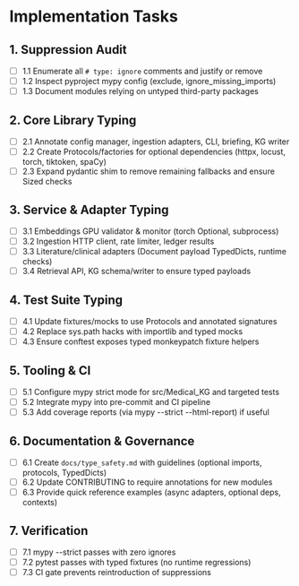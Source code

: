 # Implementation Tasks

## 1. Suppression Audit
- [ ] 1.1 Enumerate all `# type: ignore` comments and justify or remove
- [ ] 1.2 Inspect pyproject mypy config (exclude, ignore_missing_imports)
- [ ] 1.3 Document modules relying on untyped third-party packages

## 2. Core Library Typing
- [ ] 2.1 Annotate config manager, ingestion adapters, CLI, briefing, KG writer
- [ ] 2.2 Create Protocols/factories for optional dependencies (httpx, locust, torch, tiktoken, spaCy)
- [ ] 2.3 Expand pydantic shim to remove remaining fallbacks and ensure Sized checks

## 3. Service & Adapter Typing
- [ ] 3.1 Embeddings GPU validator & monitor (torch Optional, subprocess)
- [ ] 3.2 Ingestion HTTP client, rate limiter, ledger results
- [ ] 3.3 Literature/clinical adapters (Document payload TypedDicts, runtime checks)
- [ ] 3.4 Retrieval API, KG schema/writer to ensure typed payloads

## 4. Test Suite Typing
- [ ] 4.1 Update fixtures/mocks to use Protocols and annotated signatures
- [ ] 4.2 Replace sys.path hacks with importlib and typed mocks
- [ ] 4.3 Ensure conftest exposes typed monkeypatch fixture helpers

## 5. Tooling & CI
- [ ] 5.1 Configure mypy strict mode for src/Medical_KG and targeted tests
- [ ] 5.2 Integrate mypy into pre-commit and CI pipeline
- [ ] 5.3 Add coverage reports (via mypy --strict --html-report) if useful

## 6. Documentation & Governance
- [ ] 6.1 Create `docs/type_safety.md` with guidelines (optional imports, protocols, TypedDicts)
- [ ] 6.2 Update CONTRIBUTING to require annotations for new modules
- [ ] 6.3 Provide quick reference examples (async adapters, optional deps, contexts)

## 7. Verification
- [ ] 7.1 mypy --strict passes with zero ignores
- [ ] 7.2 pytest passes with typed fixtures (no runtime regressions)
- [ ] 7.3 CI gate prevents reintroduction of suppressions
